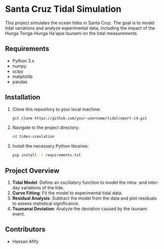 # Santa Cruz Tidal Simulation

This project simulates the ocean tides in Santa Cruz. The goal is to model tidal variations and analyze experimental data, including the impact of the Hunga Tonga-Hunga Ha'apai tsunami on the tidal measurements.

## Requirements
- Python 3.x
- numpy
- scipy
- matplotlib
- pandas

## Installation
1. Clone this repository to your local machine:
    ```bash
    git clone https://github.com/your-username/tidalreport-c4.git
    ```

2. Navigate to the project directory:
    ```bash
    cd tides-simulation
    ```

3. Install the necessary Python libraries:
    ```bash
    pip install -r requirements.txt
    ```

## Project Overview

1. **Tidal Model**: Define an oscillatory function to model the intra- and inter-day variations of the tide.
2. **Curve Fitting**: Fit the model to experimental tidal data.
3. **Residual Analysis**: Subtract the model from the data and plot residuals to assess statistical significance.
4. **Tsumanai Deviation**: Analyze the deviation caused by the tsunami event.

## Contributors
-  Hassan Afify
